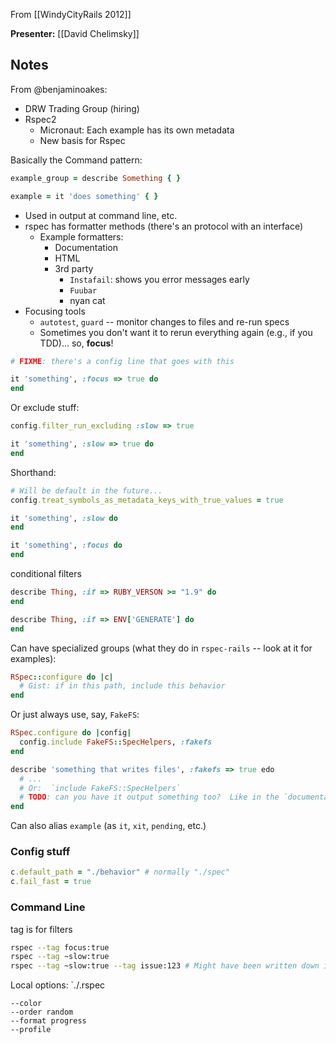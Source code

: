 From [[WindyCityRails 2012]]

**Presenter:** [[David Chelimsky]]

## Notes

From @benjaminoakes:

* DRW Trading Group (hiring)
* Rspec2
    * Micronaut:  Each example has its own metadata
    * New basis for Rspec

Basically the Command pattern:

```ruby
example_group = describe Something { }
```

```ruby
example = it 'does something' { }
```

* Used in output at command line, etc.
* rspec has formatter methods (there's an protocol with an interface)
    * Example formatters:
        * Documentation
        * HTML
        * 3rd party
            * `Instafail`: shows you error messages early
            * `Fuubar`
            * nyan cat
* Focusing tools
    * `autotest`, `guard` -- monitor changes to files and re-run specs
    * Sometimes you don't want it to rerun everything again (e.g., if you TDD)... so, **focus**!

```ruby
# FIXME: there's a config line that goes with this

it 'something', :focus => true do
end
```

Or exclude stuff:

```ruby
config.filter_run_excluding :slow => true

it 'something', :slow => true do
end
```

Shorthand:

```ruby
# Will be default in the future...
config.treat_symbols_as_metadata_keys_with_true_values = true

it 'something', :slow do
end

it 'something', :focus do
end
```

conditional filters

```ruby
describe Thing, :if => RUBY_VERSON >= "1.9" do
end

describe Thing, :if => ENV['GENERATE'] do
end
```

Can have specialized groups (what they do in `rspec-rails` -- look at it for examples):

```ruby
RSpec::configure do |c|
  # Gist: if in this path, include this behavior
end
```

Or just always use, say, `FakeFS`:

```ruby
RSpec.configure do |config|
  config.include FakeFS::SpecHelpers, :fakefs
end

describe 'something that writes files', :fakefs => true edo
  # ...
  # Or:  `include FakeFS::SpecHelpers`
  # TODO: can you have it output something too?  Like in the `documentation` formatter?
end
```

Can also alias `example` (as `it`, `xit`, `pending`, etc.)

### Config stuff

```ruby
c.default_path = "./behavior" # normally "./spec"
c.fail_fast = true
```

### Command Line

tag is for filters

```bash
rspec --tag focus:true
rspec --tag ~slow:true
rspec --tag ~slow:true --tag issue:123 # Might have been written down incorrectly
```

Local options: `./.rspec

```
--color
--order random
--format progress
--profile
```
